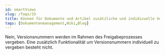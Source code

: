 ```yaml
---
id: smartViews
slug: /faqs/33
title: Können für Dokumente und Artikel zusätzliche und indidivuelle Versionsnummern vergeben werden
tags: [Dokumentenmanagement,Wiki,Blog]
---
```

Nein, Versionsnummern werden im Rahmen des Freigabeprozesses vergeben. Eine zusätzlich Funktionalität um Versionsnummern individuell zu vergeben besteht nicht.